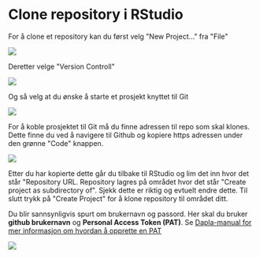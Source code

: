 # Clone repository i RStudio

For å clone et repository kan du først velg "New Project..." fra "File"

![](./images/new-project.PNG)

Deretter velge "Version Controll"

![](./images/version-control.PNG)

Og så velg at du ønske å starte et prosjekt knyttet til Git

![](./images/git.PNG)

For å koble prosjektet til Git må du finne adressen til repo som skal klones. Dette finne du ved å navigere til Github og kopiere https adressen under den grønne "Code" knappen.

![](./images/github.PNG)

Etter du har kopierte dette går du tilbake til RStudio og lim det inn hvor det står "Repository URL. Repository lagres på området hvor det står "Create project as subdirectory of". Sjekk dette er riktig og evtuelt endre dette. Til slutt trykk på "Create Project" for å klone repository til området ditt. 

Du blir sannsynligvis spurt om brukernavn og passord. Her skal du bruker **github brukernavn** og **Personal Access Token (PAT)**. Se [Dapla-manual for mer informasjon om hvordan å opprette en PAT](https://manual.dapla.ssb.no/git-og-github.html#personal-access-token-pat)

![](./images/address.PNG)


